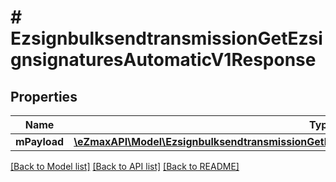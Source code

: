 # # EzsignbulksendtransmissionGetEzsignsignaturesAutomaticV1Response

## Properties

Name | Type | Description | Notes
------------ | ------------- | ------------- | -------------
**mPayload** | [**\eZmaxAPI\Model\EzsignbulksendtransmissionGetEzsignsignaturesAutomaticV1ResponseMPayload**](EzsignbulksendtransmissionGetEzsignsignaturesAutomaticV1ResponseMPayload.md) |  |

[[Back to Model list]](../../README.md#models) [[Back to API list]](../../README.md#endpoints) [[Back to README]](../../README.md)
